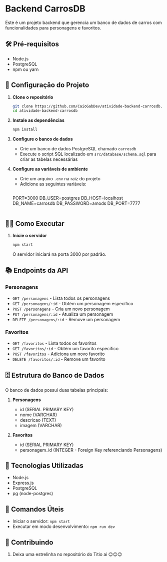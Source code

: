# Backend CarrosDB

Este é um projeto backend que gerencia um banco de dados de carros com funcionalidades para personagens e favoritos.

## 🛠️ Pré-requisitos

- Node.js
- PostgreSQL
- npm ou yarn

## 🚀 Configuração do Projeto

1. **Clone o repositório**
   ```bash
   git clone https://github.com/CaioGabDev/atividade-backend-carrosdb.git
   cd atividade-backend-carrosdb
   ```

2. **Instale as dependências**
   ```bash
   npm install
   ```

3. **Configure o banco de dados**
   - Crie um banco de dados PostgreSQL chamado `carrosdb`
   - Execute o script SQL localizado em `src/database/schema.sql` para criar as tabelas necessárias

4. **Configure as variáveis de ambiente**
   - Crie um arquivo `.env` na raiz do projeto
   - Adicione as seguintes variáveis:
     ```env
    PORT=3000
    DB_USER=postgres
    DB_HOST=localhost
    DB_NAME=carrosdb
    DB_PASSWORD=amods
    DB_PORT=7777
     ```

## 🏃‍♂️ Como Executar

1. **Inicie o servidor**
   ```bash
   npm start
   ```
   O servidor iniciará na porta 3000 por padrão.

## 📚 Endpoints da API

### Personagens
- `GET /personagens` - Lista todos os personagens
- `GET /personagens/:id` - Obtém um personagem específico
- `POST /personagens` - Cria um novo personagem
- `PUT /personagens/:id` - Atualiza um personagem
- `DELETE /personagens/:id` - Remove um personagem

### Favoritos
- `GET /favoritos` - Lista todos os favoritos
- `GET /favoritos/:id` - Obtém um favorito específico
- `POST /favoritos` - Adiciona um novo favorito
- `DELETE /favoritos/:id` - Remove um favorito

## 🗄️ Estrutura do Banco de Dados

O banco de dados possui duas tabelas principais:

1. **Personagens**
   - id (SERIAL PRIMARY KEY)
   - nome (VARCHAR)
   - descricao (TEXT)
   - imagem (VARCHAR)

2. **Favoritos**
   - id (SERIAL PRIMARY KEY)
   - personagem_id (INTEGER - Foreign Key referenciando Personagens)

## 🔧 Tecnologias Utilizadas

- Node.js
- Express.js
- PostgreSQL
- pg (node-postgres)

## 📝 Comandos Úteis

- Iniciar o servidor: `npm start`
- Executar em modo desenvolvimento: `npm run dev`

## 🤝 Contribuindo

1. Deixa uma estrelinha no repositório do Titio ai 😉😉😉
